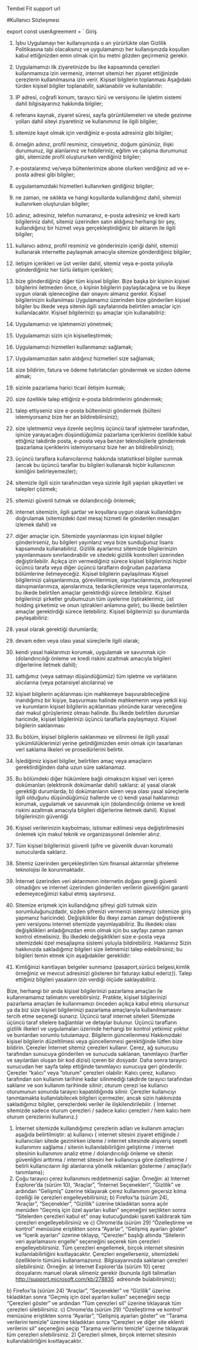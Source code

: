 
Tembel Fit support url


#Kullanıcı Sözleşmesi

export const userAgreement = `
Giriş
1. İşbu Uygulamayı her kullanışınızda o an yürürlükte olan Gizlilik Politikasına tabi olacaksınız
ve uygulamamızı her kullanışınızda koşulları kabul ettiğinizden emin olmak için bu metni
gözden geçirmeniz gerekir.
2. Uygulamamızı ilk ziyaretinizde bu ilke kapsamında çerezleri kullanmamıza izin vermeniz,
internet sitemizi her ziyaret ettiğinizde çerezlerin kullanılmasına izin verir.
Kişisel bilgilerin toplanması
Aşağıdaki türden kişisel bilgiler toplanabilir, saklanabilir ve kullanılabilir:
1. IP adresi, coğrafi konum, tarayıcı türü ve versiyonu ile işletim sistemi dahil bilgisayarınız
hakkında bilgiler;
2. referans kaynak, ziyaret süresi, sayfa görüntülemeleri ve sitede gezinme yolları dahil siteyi
ziyaretiniz ve kullanımınız ile ilgili bilgiler;
3. sitemize kayıt olmak için verdiğiniz e-posta adresiniz gibi bilgiler;
4. örneğin adınız, profil resminiz, cinsiyetiniz, doğum gününüz, ilişki durumunuz, ilgi alanlarınız
ve hobileriniz, eğitim ve çalışma durumunuz gibi, sitemizde profil oluştururken verdiğiniz
bilgiler;
5. e-postalarımız ve/veya bültenlerimize abone olurken verdiğiniz ad ve e-posta adresi gibi
bilgiler;
6. uygulamamızdaki hizmetleri kullanırken girdiğiniz bilgiler;
7. ne zaman, ne sıklıkta ve hangi koşullarda kullandığınız dahil, sitemizi kullanırken oluşturulan
bilgiler;
8. adınız, adresiniz, telefon numaranız, e-posta adresiniz ve kredi kartı bilgileriniz dahil, sitemiz
üzerinden satın aldığınız herhangi bir şey, kullandığınız bir hizmet veya gerçekleştirdiğiniz bir
aktarım ile ilgili bilgiler;
9. kullanıcı adınız, profil resminiz ve gönderinizin içeriği dahil, sitemizi kullanarak internette
paylaşmak amacıyla sitemize gönderdiğiniz bilgiler;
10. iletişim içerikleri ve üst veriler dahil, sitemiz veya e-posta yoluyla gönderdiğiniz her türlü
iletişim içerikleri;
11. bize gönderdiğiniz diğer tüm kişisel bilgiler.
Bize başka bir kişinin kişisel bilgilerini iletmeden önce, o kişinin bilgilerin paylaşılacağına ve
bu ilkeye uygun olarak işleneceğine dair onayını almanız gerekir.
Kişisel bilgilerinizin kullanılması
Uygulamamız üzerinden bize gönderilen kişisel bilgiler bu ilkede veya sitenin ilgili
sayfalarında belirtilen amaçlar için kullanılacaktır. Kişisel bilgilerinizi şu amaçlar için
kullanabiliriz:
1. Uygulamamızı ve işletmemizi yönetmek;

2. Uygulamamızı sizin için kişiselleştirmek;
3. Uygulamamızı hizmetleri kullanmanızı sağlamak;
4. Uygulamamızdan satın aldığınız hizmetleri size sağlamak;
5. size bildirim, fatura ve ödeme hatırlatıcıları göndermek ve sizden ödeme almak;
6. sizinle pazarlama harici ticari iletişim kurmak;
7. size özellikle talep ettiğiniz e-posta bildirimlerini göndermek;
8. talep ettiyseniz size e-posta bültenimizi göndermek (bülteni istemiyorsanız bize her an
bildirebilirsiniz);
9. size işletmemiz veya özenle seçilmiş üçüncü taraf işletmeler tarafından, işinize yarayacağını
düşündüğümüz pazarlama içeriklerini özellikle kabul ettiğiniz takdirde posta, e-posta veya
benzer teknolojilerle göndermek (pazarlama içeriklerini istemiyorsanız bize her an
bildirebilirsiniz);
10. üçüncü taraflara kullanıcılarımız hakkında istatistiksel bilgiler sunmak (ancak bu üçüncü
taraflar bu bilgileri kullanarak hiçbir kullanıcının kimliğini belirleyemezler);
11. sitemizle ilgili sizin tarafınızdan veya sizinle ilgili yapılan şikayetleri ve talepleri çözmek;
12. sitemizi güvenli tutmak ve dolandırıcılığı önlemek;
13. internet sitemizin, ilgili şartlar ve koşullara uygun olarak kullanıldığını doğrulamak
(sitemizdeki özel mesaj hizmeti ile gönderilen mesajları izlemek dahil) ve
14. diğer amaçlar için.
Sitemizde yayınlanması için kişisel bilgiler gönderirseniz, bu bilgileri yayınlarız veya bize
sunduğunuz lisans kapsamında kullanabiliriz.
Gizlilik ayarlarınız sitemizde bilgilerinizin yayınlanmasını sınırlandırabilir ve sitedeki gizlilik
kontrolleri üzerinden değiştirilebilir.
Açıkça izin vermediğiniz sürece kişisel bilgilerinizi hiçbir üçüncü tarafa veya diğer üçüncü
tarafların doğrudan pazarlama bölümlerine iletmeyeceğiz.
Kişisel bilgilerin paylaşılması
Kişisel bilgilerinizi çalışanlarımıza, görevlilerimize, sigortacılarımıza, profesyonel
danışmanlarımıza, ajanslarımıza, tedarikçilerimize veya taşeronlarımıza, bu ilkede belirtilen
amaçlar gerektirdiği sürece iletebiliriz.
Kişisel bilgilerinizi şirketler grubumuzun tüm üyelerine (iştiraklerimiz, üst holding şirketimiz ve
onun iştirakleri anlamına gelir), bu ilkede belirtilen amaçlar gerektirdiği sürece iletebiliriz.
Kişisel bilgilerinizi şu durumlarda paylaşabiliriz:
1. yasal olarak gerektiği durumlarda;
2. devam eden veya olası yasal süreçlerle ilgili olarak;
3. kendi yasal haklarımızı korumak, uygulamak ve savunmak için (dolandırıcılığı önleme ve
kredi riskini azaltmak amacıyla bilgileri diğerlerine iletmek dahil);
4. sattığımız (veya satmayı düşündüğümüz) tüm işletme ve varlıkların alıcılarına (veya
potansiyel alıcılarına) ve

5. kişisel bilgilerin açıklanması için mahkemeye başvurabileceğine inandığımız bir kişiye,
başvurması halinde mahkemenin veya yetkili kişi ve kurumların kişisel bilgilerin açıklanması
yönünde karar vereceğine dair makul görüşlerimiz olması halinde.
Bu ilkede belirtilen durumlar haricinde, kişisel bilgilerinizi üçüncü taraflarla paylaşmayız.
Kişisel bilgilerin saklanması
1. Bu bölüm, kişisel bilgilerin saklanması ve silinmesi ile ilgili yasal yükümlülüklerimizi yerine
getirdiğimizden emin olmak için tasarlanan veri saklama ilkeleri ve prosedürlerini belirtir.
2. İşlediğimiz kişisel bilgiler, belirtilen amaç veya amaçların gerektirdiğinden daha uzun süre
saklanamaz.
3. Bu bölümdeki diğer hükümlere bağlı olmaksızın kişisel veri içeren dokümanları (elektronik
dokümanlar dahil) saklarız:
a) yasal olarak gerektiği durumlarda;
b) dokümanların süren veya olası yasal süreçlerle ilgili olduğunu düşündüğümüz
hallerde ve
c) kendi yasal haklarımızı korumak, uygulamak ve savunmak için (dolandırıcılığı önleme
ve kredi riskini azaltmak amacıyla bilgileri diğerlerine iletmek dahil).
Kişisel bilgilerinizin güvenliği
1. Kişisel verilerinizin kaybolması, istismar edilmesi veya değiştirilmesini önlemek için makul
teknik ve organizasyonel önlemler alırız.
2. Tüm kişisel bilgilerinizi güvenli (şifre ve güvenlik duvarı korumalı) sunucularda saklarız.
3. Sitemiz üzerinden gerçekleştirilen tüm finansal aktarımlar şifreleme teknolojisi ile
korunmaktadır.
4. İnternet üzerinden veri aktarımının internetin doğası gereği güvenli olmadığını ve internet
üzerinden gönderilen verilerin güvenliğini garanti edemeyeceğimizi kabul etmiş sayılırsınız.
5. Sitemize erişmek için kullandığınız şifreyi gizli tutmak sizin sorumluluğunuzdadır, sizden
şifrenizi vermenizi istemeyiz (sitemize giriş yapmanız haricinde).
Değişiklikler
Bu ilkeyi zaman zaman değiştirerek yeni versiyonu internet sitemizde yayımlayabiliriz. Bu
ilkedeki olası değişiklikleri anladığınızdan emin olmak için bu sayfayı zaman zaman kontrol
etmelisiniz. Bu ilkedeki değişiklikleri size e-posta veya sitemizdeki özel mesajlaşma sistemi
yoluyla bildirebiliriz.
Haklarınız
Sizin hakkınızda sakladığımız bilgileri size iletmemizi talep edebilirsiniz; bu bilgileri temin
etmek için aşağıdakiler gereklidir:
1. Kimliğinizi kanıtlayan belgeler sunmanız (pasaport,sürücü belgesi,kimlik örneğiniz ve mevcut
adresinizi gösteren bir faturayı kabul ederiz}).
Talep ettiğiniz bilgileri yasaların izin verdiği ölçüde saklayabiliriz.

Bize, herhangi bir anda kişisel bilgilerinizi pazarlama amaçları ile kullanmamamız talimatını
verebilirsiniz.
Pratikte, kişisel bilgilerinizi pazarlama amaçları ile kullanmamızı önceden açıkça kabul etmiş
olursunuz ya da biz size kişisel bilgilerinizi pazarlama amaçlarıyla kullanılmamasını tercih
etme seçeneği sunarız.
Üçüncü taraf internet siteleri
Sitemizde üçüncü taraf sitelere bağlantılar ve detaylar bulunur. Üçüncü tarafların gizlilik
ilkeleri ve uygulamaları üzerinde herhangi bir kontrol yetkimiz yoktur ve bunlardan sorumlu
tutulamayız.
Bilgilerin güncellenmesi
Hakkınızdaki kişisel bilgilerin düzeltilmesi veya güncellenmesi gerektiğinde lütfen bize
bildirin.
Çerezler
İnternet sitemiz çerezleri kullanır. Çerez, ağ sunucusu tarafından sunucuya gönderilen ve
sunucuda saklanan, tanımlayıcı (harfler ve sayılardan oluşan bir kod dizisi) içeren bir
dosyadır. Daha sonra tarayıcı sunucudan her sayfa talep ettiğinde tanımlayıcı sunucuya geri
gönderilir. Çerezler “kalıcı” veya “oturum” çerezleri olabilir: Kalıcı çerez, kullanıcı tarafından
son kullanım tarihine kadar silinmediği takdirde tarayıcı tarafından saklanır ve son kullanım
tarihinde silinir; oturum çerezi ise kullanıcı oturumunun sonunda tarayıcı kapatıldığında silinir.
Çerezler kullanıcıyı tanımlamakta kullanılabilecek bilgileri içermezler, ancak sizin hakkınızda
sakladığımız bilgiler, çerezlerdeki veriler ile ilişkilendirilebilir. { İnternet sitemizde sadece
oturum çerezleri / sadece kalıcı çerezleri / hem kalıcı hem oturum çerezlerini kullanırız.}
1) İnternet sitemizde kullandığımız çerezlerin adları ve kullanım amaçları aşağıda belirtilmiştir:
a) kullanıcı { internet sitesini ziyaret ettiğinde / kullanıcıları sitede gezinirken izleme / internet
sitesinde alışveriş sepeti kullanımını sağlama / sitenin kullanılabilirliğini geliştirme / internet
sitesinin kullanımını analiz etme / dolandırıcılığı önleme ve sitenin güvenliğini arttırma /
internet sitesini her kullanıcıya göre özelleştirme / belirli kullanıcıların ilgi alanlarına yönelik
reklamları gösterme / amaç(lar)ı tanımlama};
2) Çoğu tarayıcı çerez kullanımını reddetmenizi sağlar. Örneğin:
a) Internet Explorer’da (sürüm 10), “Araçlar”, “İnternet Seçenekleri”, “Gizlilik” ve ardından
“Gelişmiş” üzerine tıklayarak çerez kullanımını geçersiz kılma özelliği ile çerezleri
engelleyebilirsiniz;
b) Firefox’ta (sürüm 24), “Araçlar”, “Seçenekler”, “Gizlilik” üzerine tıkladıktan sonra açılır
menüden “Geçmiş için özel ayarları kullan” seçeneğini seçtikten sonra “Sitelerden çerezleri
kabul et” onay kutucuğundaki işareti kaldırarak tüm çerezleri engelleyebilirsiniz ve
c) Chrome’da (sürüm 29) “Özelleştirme ve kontrol” menüsüne eriştikten sonra “Ayarlar”,
“Gelişmiş ayarları göster” ve “İçerik ayarları” üzerine tıklayıp, “Çerezler” başlığı altında
“Sitelerin veri ayarlamasını engelle” seçeneğini seçerek tüm çerezleri engelleyebilirsiniz.
Tüm çerezleri engellemek, birçok internet sitesinin kullanılabilirliğini kısıtlayacaktır. Çerezleri
engellerseniz, sitemizdeki özelliklerin tümünü kullanamazsınız.
Bilgisayarınızda saklanan çerezleri silebilirsiniz. Örneğin:
a) Internet Explorer’da (sürüm 10) çerez dosyalarını manuel olarak silmeniz gerekir
(bununla ilgili talimatları  http://support.microsoft.com/kb/278835  adresinde
bulabilirsiniz);

b) Firefox’ta (sürüm 24) “Araçlar”, “Seçenekler” ve “Gizlilik” üzerine tıkladıktan sonra
“Geçmiş için özel ayarları kullan” seçeneğini seçip “Çerezleri göster” ve ardından
“Tüm çerezleri sil” üzerine tıklayarak tüm çerezleri silebilirsiniz.
c) Chrome’da (sürüm 29) “Özelleştirme ve kontrol” menüsüne eriştikten sonra “Ayarlar”,
“Gelişmiş ayarları göster” ve “Tarama verilerini temizle” üzerine tıkladıktan sonra
“Çerezleri ve diğer site eklenti verilerini sil” seçeneğini seçip “Tarama verilerini
temizle” üzerine tıklayarak tüm çerezleri silebilirsiniz.
2) Çerezleri silmek, birçok internet sitesinin kullanılabilirliğini kısıtlayacaktır.`

